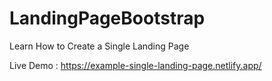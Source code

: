 # LandingPageBootstrap
Learn How to Create a Single Landing Page

Live Demo : https://example-single-landing-page.netlify.app/
